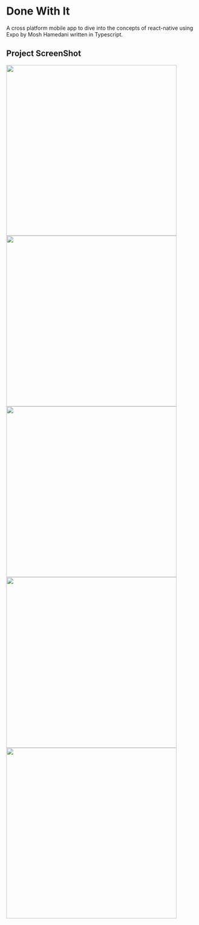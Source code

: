 # Done With It

A cross platform mobile app to dive into the concepts of react-native using Expo by Mosh Hamedani written in Typescript.

## Project ScreenShot

<p float="left">
<img src="https://user-images.githubusercontent.com/72372720/162568927-f7d2dd88-2230-449d-adb8-dbdbb9e78cad.jpeg" width="450">
<img src="https://user-images.githubusercontent.com/72372720/162568925-824dde8e-66ff-4f0c-9221-a968cb7460eb.jpeg" width="450">
<img src="https://user-images.githubusercontent.com/72372720/163953626-1c17dd8d-6c70-4994-b3f7-65ed5f8903d8.jpeg" width="450">  
<img src="https://user-images.githubusercontent.com/72372720/163953632-4d9acb94-57b8-4885-b00e-c8b1f24cd4de.jpeg" width="450">  
<img src="https://user-images.githubusercontent.com/72372720/163953611-7d80a94e-e4c1-49f9-8ffa-e07b2388e689.jpeg" width="450">  
</p>
